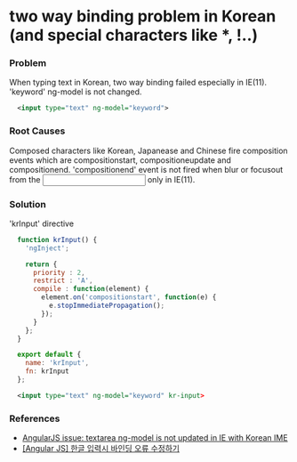 # two way binding problem in Korean (and special characters like *, !..)

### Problem
When typing text in Korean, two way binding failed especially in IE(11).
'keyword' ng-model is not changed.
```xml
  <input type="text" ng-model="keyword">
```

### Root Causes
Composed characters like Korean, Japanease and Chinese fire composition events which are compositionstart, compositioneupdate and compositionend.
'compositionend' event is not fired when blur or focusout from the <input> only in IE(11).

### Solution
'krInput' directive
```javascript
  function krInput() {
    'ngInject';

    return {
      priority : 2,
      restrict : 'A',
      compile : function(element) {
        element.on('compositionstart', function(e) {
          e.stopImmediatePropagation();
        });
      }
    };
  }

  export default {
    name: 'krInput',
    fn: krInput
  }; 
```

```xml
  <input type="text" ng-model="keyword" kr-input>
```

### References
* [AngularJS issue: textarea ng-model is not updated in IE with Korean IME](https://github.com/angular/angular.js/issues/6656)
* [[Angular JS] 한글 입력시 바인딩 오류 수정하기](http://118k.tistory.com/135)